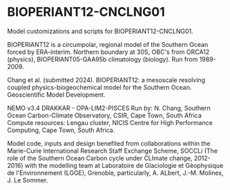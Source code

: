 # BIOPERIANT12-CNCLNG01
Model customizations and scripts for BIOPERIANT12-CNCLNG01.

BIOPERIANT12 is a circumpolar, regional model of the Southern Ocean forced by ERA-interim. 
Northern boundary at 30S, OBC's from ORCA12 (physics), BIOPERIANT05-GAA95b climatology (biology).
Run from 1989-2009.

Chang et al. (submitted 2024). BIOPERIANT12: a mesoscale resolving coupled physics-biogeochemical model for the Southern Ocean. Geoscientific Model Development.

NEMO v3.4 DRAKKAR - OPA-LIM2-PISCES
Run by: N. Chang, Southern Ocean Carbon-Climate Observatory, CSIR, Cape Town, South Africa
Compute resources: Lengau cluster, NICIS Centre for High Performance Computing, Cape Town, South Africa.

Model code, inputs and design benefited from collaborations within the Marie-Curie International Research Staff Exchange Scheme, SOCCLi (The role of the Southern Ocean Carbon cycle under CLImate change, 2012-2016) with the modelling team at Laboratoire de Glaciologie et Gèophysique de l'Environnement (LGGE), Grenoble, particularly, A. ALbert, J.-M. Molines, J. Le Sommer.
